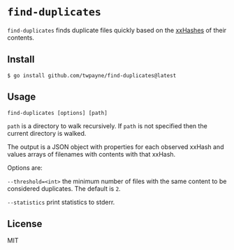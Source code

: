 # `find-duplicates`

`find-duplicates` finds duplicate files quickly based on the
[xxHashes](https://xxhash.com/) of their contents.

## Install

```console
$ go install github.com/twpayne/find-duplicates@latest
```

## Usage

```
find-duplicates [options] [path]
```

`path` is a directory to walk recursively. If `path` is not specified then the
current directory is walked.

The output is a JSON object with properties for each observed xxHash and values
arrays of filenames with contents with that xxHash.

Options are:

`--threshold=<int>` the minimum number of files with the same content to be
considered duplicates. The default is `2`.

`--statistics` print statistics to stderr.

## License

MIT